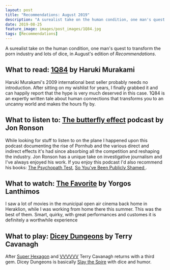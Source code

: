 ```yaml
---
layout: post
title: "Recommendations: August 2019"
description: "A surealist take on the human condition, one man's quest to transform the porn industry and lots of dice, in August's edition of *Recommendations*."
date: 2019-08-25
feature_image: images/post_images/1Q84.jpg
tags: [Recommendations]
---
```


A surealist take on the human condition, one man's quest to transform the porn industry and lots of dice, in August's edition of *Recommendations*.

<!--more-->

## What to read: [1Q84](https://www.goodreads.com/book/show/10357575-1q84) by Haruki Murakami

Haruki Murakami's 2009 international best seller probably needs no introduction. After sitting on my wishlist for years, I finally grabbed it and can happily report that the hype is very much deserved in this case. 1Q84 is an expertly written tale about human connections that transforms you to an uncanny world and makes the hours fly by.

## What to listen to: [The butterfly effect](https://www.stitcher.com/podcast/audible/the-butterfly-effect-with-jon-ronson) podcast by Jon Ronson

While looking for stuff to listen to on the plane I happened upon this podcast documenting the rise of Pornhub and the various direct and indirect effects it's had since absorbing all the competition and reshaping the industry. Jon Ronson has a unique take on investigative journalism and I've always enjoyed his work. If you enjoy this podcast I'd also recommend his books: [The Psychopath Test](https://www.goodreads.com/book/show/12391521-the-psychopath-test), [So You've Been Publicly Shamed ](https://www.goodreads.com/book/show/22571552-so-you-ve-been-publicly-shamed).

## What to watch: [The Favorite](https://www.imdb.com/title/tt5083738/) by Yorgos Lanthimos

I saw a lot of movies in the municipal open air cinema back home in Heraklion, while I was working from home there this summer. This was the best of them. Smart, quirky, with great performances and customes it is definitely a worthwhile experience

## What to play: [Dicey Dungeons](https://store.steampowered.com/app/861540/Dicey_Dungeons/) by Terry Cavanagh

After [Super Hexagon](https://store.steampowered.com/app/221640/Super_Hexagon/) and [VVVVVV](https://store.steampowered.com/app/70300/VVVVVV/) Terry Cavanagh returns with a third gem. Dicey Dungeons is basically [Slay the Spire](https://store.steampowered.com/app/646570/Slay_the_Spire/) with dice and humor.
